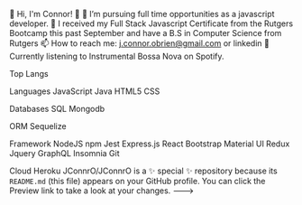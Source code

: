👋 Hi, I'm Connor! 👋
🔭 I’m pursuing full time opportunities as a javascript developer.
🦾 I received my Full Stack Javascript Certificate from the Rutgers Bootcamp this past September and have a B.S in Computer Science from Rutgers
📫 How to reach me: j.connor.obrien@gmail.com or linkedin
🎷 Currently listening to Instrumental Bossa Nova on Spotify.

Top Langs

Languages
JavaScript Java HTML5 CSS

Databases
SQL Mongodb

ORM
Sequelize

Framework
NodeJS npm Jest Express.js React Bootstrap Material UI Redux Jquery GraphQL Insomnia Git

Cloud
Heroku
JConnrO/JConnrO is a ✨ special ✨ repository because its `README.md` (this file) appears on your GitHub profile.
You can click the Preview link to take a look at your changes.
--->
